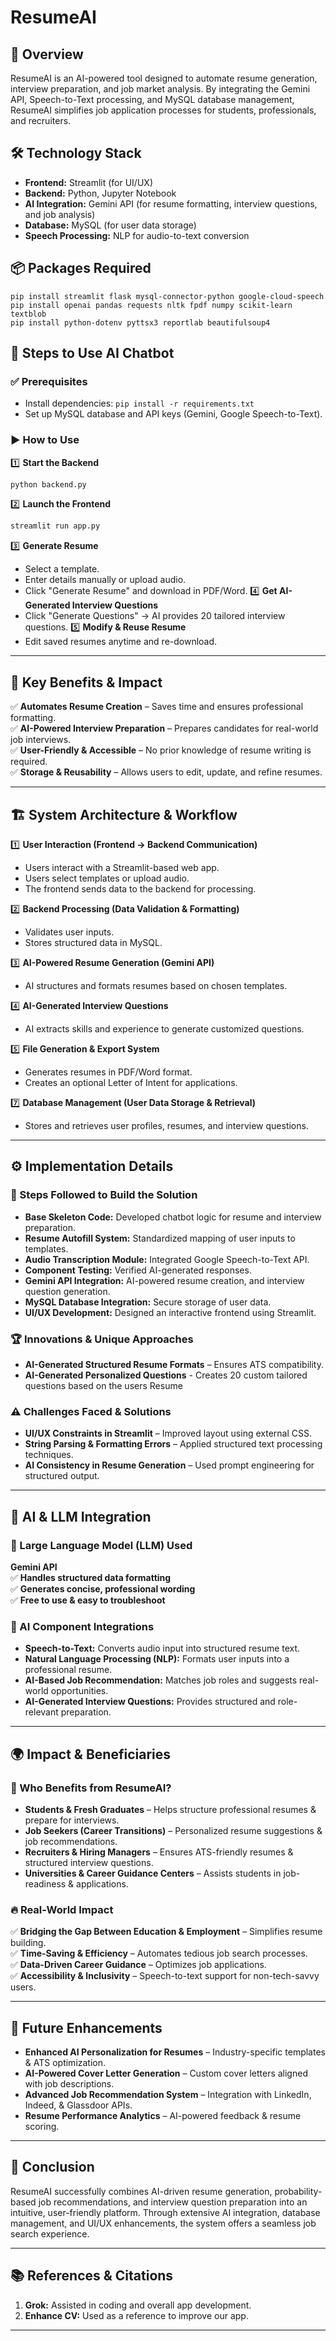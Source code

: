 # ResumeAI

## 🚀 Overview
ResumeAI is an AI-powered tool designed to automate resume generation, interview preparation, and job market analysis. By integrating the Gemini API, Speech-to-Text processing, and MySQL database management, ResumeAI simplifies job application processes for students, professionals, and recruiters.

## 🛠️ Technology Stack
- **Frontend:** Streamlit (for UI/UX)
- **Backend:** Python, Jupyter Notebook
- **AI Integration:** Gemini API (for resume formatting, interview questions, and job analysis)
- **Database:** MySQL (for user data storage)
- **Speech Processing:** NLP for audio-to-text conversion

## 📦 Packages Required
```
pip install streamlit flask mysql-connector-python google-cloud-speech
pip install openai pandas requests nltk fpdf numpy scikit-learn textblob
pip install python-dotenv pyttsx3 reportlab beautifulsoup4
```

## 📝 Steps to Use AI Chatbot
### ✅ Prerequisites
- Install dependencies: `pip install -r requirements.txt`
- Set up MySQL database and API keys (Gemini, Google Speech-to-Text).

### ▶️ How to Use
1️⃣ **Start the Backend**
   ```sh
   python backend.py
   ```
2️⃣ **Launch the Frontend**
   ```sh
   streamlit run app.py
   ```
3️⃣ **Generate Resume**
   - Select a template.
   - Enter details manually or upload audio.
   - Click "Generate Resume" and download in PDF/Word.
4️⃣ **Get AI-Generated Interview Questions**
   - Click "Generate Questions" → AI provides 20 tailored interview questions.
5️⃣ **Modify & Reuse Resume**
   - Edit saved resumes anytime and re-download.

---

## 🎯 Key Benefits & Impact
✅ **Automates Resume Creation** – Saves time and ensures professional formatting.  
✅ **AI-Powered Interview Preparation** – Prepares candidates for real-world job interviews.  
✅ **User-Friendly & Accessible** – No prior knowledge of resume writing is required.  
✅ **Storage & Reusability** – Allows users to edit, update, and refine resumes.

---

## 🏗️ System Architecture & Workflow
1️⃣ **User Interaction (Frontend → Backend Communication)**  
   - Users interact with a Streamlit-based web app.
   - Users select templates or upload audio.
   - The frontend sends data to the backend for processing.

2️⃣ **Backend Processing (Data Validation & Formatting)**  
   - Validates user inputs.
   - Stores structured data in MySQL.

3️⃣ **AI-Powered Resume Generation (Gemini API)**  
   - AI structures and formats resumes based on chosen templates.

4️⃣ **AI-Generated Interview Questions**  
   - AI extracts skills and experience to generate customized questions.

5️⃣ **File Generation & Export System**  
   - Generates resumes in PDF/Word format.
   - Creates an optional Letter of Intent for applications.

7️⃣ **Database Management (User Data Storage & Retrieval)**  
   - Stores and retrieves user profiles, resumes, and interview questions.

---

## ⚙️ Implementation Details
### 📌 Steps Followed to Build the Solution
- **Base Skeleton Code:** Developed chatbot logic for resume and interview preparation.
- **Resume Autofill System:** Standardized mapping of user inputs to templates.
- **Audio Transcription Module:** Integrated Google Speech-to-Text API.
- **Component Testing:** Verified AI-generated responses.
- **Gemini API Integration:** AI-powered resume creation, and interview question generation.
- **MySQL Database Integration:** Secure storage of user data.
- **UI/UX Development:** Designed an interactive frontend using Streamlit.

### 🏆 Innovations & Unique Approaches
- **AI-Generated Structured Resume Formats** – Ensures ATS compatibility.
- **AI-Generated Personalized Questions** - Creates 20 custom tailored questions based on the users Resume

### ⚠️ Challenges Faced & Solutions
- **UI/UX Constraints in Streamlit** – Improved layout using external CSS.
- **String Parsing & Formatting Errors** – Applied structured text processing techniques.
- **AI Consistency in Resume Generation** – Used prompt engineering for structured output.

---

## 🤖 AI & LLM Integration
### 📌 Large Language Model (LLM) Used
**Gemini API**  
✅ **Handles structured data formatting**  
✅ **Generates concise, professional wording**  
✅ **Free to use & easy to troubleshoot**  

### 📌 AI Component Integrations
- **Speech-to-Text:** Converts audio input into structured resume text.
- **Natural Language Processing (NLP):** Formats user inputs into a professional resume.
- **AI-Based Job Recommendation:** Matches job roles and suggests real-world opportunities.
- **AI-Generated Interview Questions:** Provides structured and role-relevant preparation.

---

## 🌍 Impact & Beneficiaries
### 🎯 Who Benefits from ResumeAI?
- **Students & Fresh Graduates** – Helps structure professional resumes & prepare for interviews.
- **Job Seekers (Career Transitions)** – Personalized resume suggestions & job recommendations.
- **Recruiters & Hiring Managers** – Ensures ATS-friendly resumes & structured interview questions.
- **Universities & Career Guidance Centers** – Assists students in job-readiness & applications.

### 🔥 Real-World Impact
✅ **Bridging the Gap Between Education & Employment** – Simplifies resume building.  
✅ **Time-Saving & Efficiency** – Automates tedious job search processes.  
✅ **Data-Driven Career Guidance** – Optimizes job applications.  
✅ **Accessibility & Inclusivity** – Speech-to-text support for non-tech-savvy users.

---

## 🔮 Future Enhancements
- **Enhanced AI Personalization for Resumes** – Industry-specific templates & ATS optimization.
- **AI-Powered Cover Letter Generation** – Custom cover letters aligned with job descriptions.
- **Advanced Job Recommendation System** – Integration with LinkedIn, Indeed, & Glassdoor APIs.
- **Resume Performance Analytics** – AI-powered feedback & resume scoring.

---

## 🎯 Conclusion
ResumeAI successfully combines AI-driven resume generation, probability-based job recommendations, and interview question preparation into an intuitive, user-friendly platform. Through extensive AI integration, database management, and UI/UX enhancements, the system offers a seamless job search experience.

---

## 📚 References & Citations
1. **Grok:** Assisted in coding and overall app development.
2. **Enhance CV:** Used as a reference to improve our app.

---
